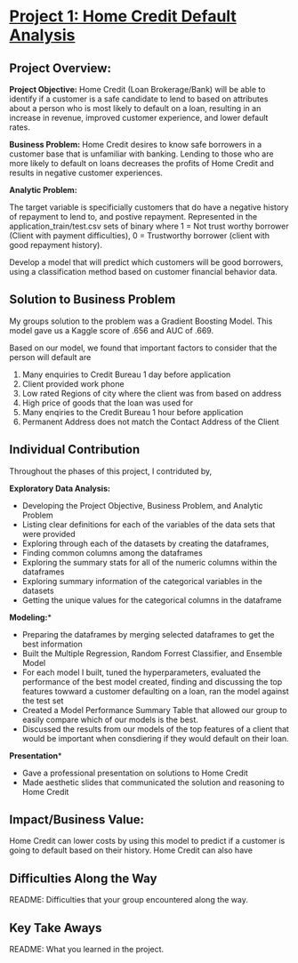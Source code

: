 
# [Project 1: Home Credit Default Analysis](https://github.com/justinhamilton125/Justin-Hamilton-Portfolio)

## Project Overview:

**Project Objective:** 
Home Credit (Loan Brokerage/Bank) will be able to identify if a customer is a safe candidate to lend to based on attributes about a person who is most likely to default on a loan, resulting in an increase in revenue, improved customer experience, and lower default rates.

**Business Problem:**
Home Credit desires to know safe borrowers in a customer base that is unfamiliar with banking. Lending to those who are more likely to default on loans decreases the profits of Home Credit and results in negative customer experiences.

**Analytic Problem:**

The target variable is specificially customers that do have a negative history of repayment to lend to, and postive repayment. Represented in the application_train/test.csv sets of binary where 1 = Not trust worthy borrower (Client with payment difficulties), 0 = Trustworthy borrower (client with good repayment history).

Develop a model that will predict which customers will be good borrowers, using a classification method based on customer financial behavior data.

## Solution to Business Problem
My groups solution to the problem was a Gradient Boosting Model. This model gave us a Kaggle score of .656 and AUC of .669. 

Based on our model, we found that important factors to consider that the person will default are

1. Many enquiries to Credit Bureau 1 day before application
2. Client provided work phone
3. Low rated Regions of city where the client was from based on address
4. High price of goods that the loan was used for
5. Many enqiries to the Credit Bureau 1 hour before application
6. Permanent Address does not match the Contact Address of the Client


## Individual Contribution
Throughout the phases of this project, I contriduted by, 

**Exploratory Data Analysis:**

- Developing the Project Objective, Business Problem, and Analytic Problem
- Listing clear definitions for each of the variables of the data sets that were provided
- Exploring through each of the datasets by creating the dataframes,
- Finding common columns among the dataframes
- Exploring the summary stats for all of the numeric columns within the dataframes
- Exploring summary information of the categorical variables in the datasets
- Getting the unique values for the categorical columns in the dataframe

**Modeling:***
- Preparing the dataframes by merging selected dataframes to get the best information
- Built the Multiple Regression, Random Forrest Classifier, and Ensemble Model
- For each model I built, tuned the hyperparameters, evaluated the performance of the best model created, finding and discussing the top features towward a customer defaulting on a loan, ran the model against the test set
- Created a Model Performance Summary Table that allowed our group to easily compare which of our models is the best.
- Discussed the results from our models of the top features of a client that would be important when consdiering if they would default on their loan. 

**Presentation***
- Gave a professional presentation on solutions to Home Credit
- Made aesthetic slides that communicated the solution and reasoning to Home Credit

## Impact/Business Value:

Home Credit can lower costs by using this model to predict if a customer is going to default based on their history. Home Credit can also have


## Difficulties Along the Way
README: Difficulties that your group encountered along the way.

## Key Take Aways
README: What you learned in the project.
